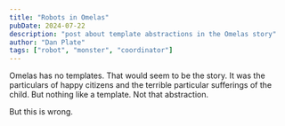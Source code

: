 ```yaml
---
title: "Robots in Omelas"
pubDate: 2024-07-22
description: "post about template abstractions in the Omelas story"
author: "Dan Plate"
tags: ["robot", "monster", "coordinator"]
---
```


Omelas has no templates. That would seem to be the story. It was the particulars of happy citizens and the terrible particular sufferings of the child. But nothing like a template. Not that abstraction.

But this is wrong.